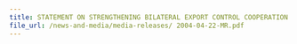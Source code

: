 ```yaml
---
title: STATEMENT ON STRENGTHENING BILATERAL EXPORT CONTROL COOPERATION BETWEEN THE MINISTRY OF ECONOMY, TRADE AND INDUSTRY OF JAPAN AND SINGAPORE CUSTOMS 
file_url: /news-and-media/media-releases/ 2004-04-22-MR.pdf
---
```

